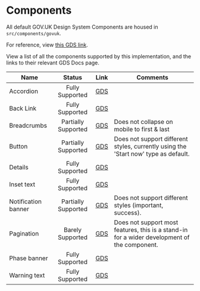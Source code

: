 # Components

All default GOV.UK Design System Components are housed in `src/components/govuk`.

For reference, view [this GDS link](https://design-system.service.gov.uk/components/).

View a list of all the components supported by this implementation, and the links to their relevant GDS Docs page.

| Name                |                 Status                | Link                                                                       | Comments                                                                                     |
|---------------------|:-------------------------------------:|-----------------------------------------------------------------------------|----------------------------------------------------------------------------------------------|
| Accordion           | Fully Supported                       | [GDS](https://design-system.service.gov.uk/components/accordion/)           |                                                                                              |
| Back Link           | Fully Supported                       | [GDS](https://design-system.service.gov.uk/components/back-link/)           |                                                                                              |
| Breadcrumbs         | Partially Supported                   | [GDS](https://design-system.service.gov.uk/components/breadcrumbs/)         | Does not collapse on mobile to first & last                                                  |
| Button              | Partially Supported                   | [GDS](https://design-system.service.gov.uk/components/button/)              | Does not support different styles, currently using the 'Start now' type as default.          |
| Details             | Fully Supported                       | [GDS](https://design-system.service.gov.uk/components/details/)             |                                                                                              |
| Inset text          | Fully Supported                       | [GDS](https://design-system.service.gov.uk/components/inset-text/)          |                                                                                              |
| Notification banner | Partially Supported                   | [GDS](https://design-system.service.gov.uk/components/notification-banner/) | Does not support different styles (important, success).                                      |
| Pagination          | Barely Supported                      | [GDS](https://design-system.service.gov.uk/components/pagination/)          | Does not support most features, this is a stand-in for a wider development of the component. |
| Phase banner        | Fully Supported                       | [GDS](https://design-system.service.gov.uk/components/phase-banner/)        |                                                                                              |
| Warning text        | Fully Supported                       | [GDS](https://design-system.service.gov.uk/components/warning-text/)        |                                                                                              |